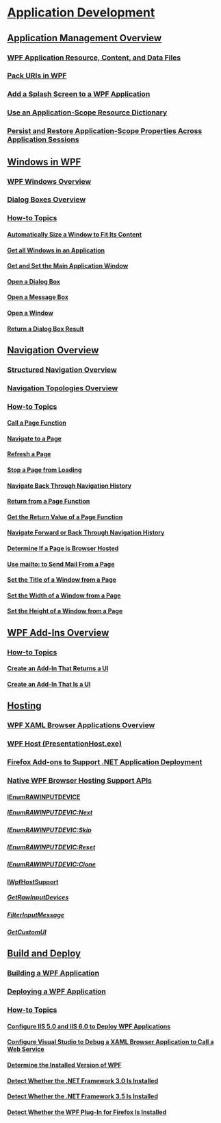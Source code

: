 # [Application Development](index.md)
## [Application Management Overview](application-management-overview.md)
### [WPF Application Resource, Content, and Data Files](wpf-application-resource-content-and-data-files.md)
### [Pack URIs in WPF](pack-uris-in-wpf.md)
### [Add a Splash Screen to a WPF Application](how-to-add-a-splash-screen-to-a-wpf-application.md)
### [Use an Application-Scope Resource Dictionary](how-to-use-an-application-scope-resource-dictionary.md)
### [Persist and Restore Application-Scope Properties Across Application Sessions](persist-and-restore-application-scope-properties.md)
## [Windows in WPF](windows-in-wpf-applications.md)
### [WPF Windows Overview](wpf-windows-overview.md)
### [Dialog Boxes Overview](dialog-boxes-overview.md)
### [How-to Topics](window-management-how-to-topics.md)
#### [Automatically Size a Window to Fit Its Content](how-to-automatically-size-a-window-to-fit-its-content.md)
#### [Get all Windows in an Application](how-to-get-all-windows-in-an-application.md)
#### [Get and Set the Main Application Window](how-to-get-and-set-the-main-application-window.md)
#### [Open a Dialog Box](how-to-open-a-dialog-box.md)
#### [Open a Message Box](how-to-open-a-message-box.md)
#### [Open a Window](how-to-open-a-window.md)
#### [Return a Dialog Box Result](how-to-return-a-dialog-box-result.md)
## [Navigation Overview](navigation-overview.md)
### [Structured Navigation Overview](structured-navigation-overview.md)
### [Navigation Topologies Overview](navigation-topologies-overview.md)
### [How-to Topics](navigation-how-to-topics.md)
#### [Call a Page Function](how-to-call-a-page-function.md)
#### [Navigate to a Page](how-to-navigate-to-a-page.md)
#### [Refresh a Page](how-to-refresh-a-page.md)
#### [Stop a Page from Loading](how-to-stop-a-page-from-loading.md)
#### [Navigate Back Through Navigation History](how-to-navigate-back-through-navigation-history.md)
#### [Return from a Page Function](how-to-return-from-a-page-function.md)
#### [Get the Return Value of a Page Function](how-to-get-the-return-value-of-a-page-function.md)
#### [Navigate Forward or Back Through Navigation History](how-to-navigate-forward-or-back-through-navigation-history.md)
#### [Determine If a Page is Browser Hosted](how-to-determine-if-a-page-is-browser-hosted.md)
#### [Use mailto: to Send Mail From a Page](how-to-usemailto-to-send-mail-from-a-page.md)
#### [Set the Title of a Window from a Page](how-to-set-the-title-of-a-window-from-a-page.md)
#### [Set the Width of a Window from a Page](how-to-set-the-width-of-a-window-from-a-page.md)
#### [Set the Height of a Window from a Page](how-to-set-the-height-of-a-window-from-a-page.md)
## [WPF Add-Ins Overview](wpf-add-ins-overview.md)
### [How-to Topics](how-to-topics.md)
#### [Create an Add-In That Returns a UI](how-to-create-an-add-in-that-returns-a-ui.md)
#### [Create an Add-In That Is a UI](how-to-create-an-add-in-that-is-a-ui.md)
## [Hosting](hosting-wpf-applications.md)
### [WPF XAML Browser Applications Overview](wpf-xaml-browser-applications-overview.md)
### [WPF Host (PresentationHost.exe)](wpf-host-presentationhost-exe.md)
### [Firefox Add-ons to Support .NET Application Deployment](firefox-add-ons-to-support-net-application-deployment.md)
### [Native WPF Browser Hosting Support APIs](native-wpf-browser-hosting-support-apis.md)
#### [IEnumRAWINPUTDEVICE](ienumrawinputdevice.md)
##### [IEnumRAWINPUTDEVIC:Next](ienumrawinputdevic-next.md)
##### [IEnumRAWINPUTDEVIC:Skip](ienumrawinputdevic-skip.md)
##### [IEnumRAWINPUTDEVIC:Reset](ienumrawinputdevic-reset.md)
##### [IEnumRAWINPUTDEVIC:Clone](ienumrawinputdevic-clone.md)
#### [IWpfHostSupport](iwpfhostsupport.md)
##### [GetRawInputDevices](getrawinputdevices.md)
##### [FilterInputMessage](filterinputmessage.md)
##### [GetCustomUI](getcustomui.md)
## [Build and Deploy](building-and-deploying-wpf-applications.md)
### [Building a WPF Application](building-a-wpf-application-wpf.md)
### [Deploying a WPF Application](deploying-a-wpf-application-wpf.md)
### [How-to Topics](build-and-deploy-how-to-topics.md)
#### [Configure IIS 5.0 and IIS 6.0 to Deploy WPF Applications](how-to-configure-iis-5-0-and-iis-6-0-to-deploy-wpf-applications.md)
#### [Configure Visual Studio to Debug a XAML Browser Application to Call a Web Service](configure-vs-to-debug-a-xaml-browser-to-call-a-web-service.md)
#### [Determine the Installed Version of WPF](how-to-determine-the-installed-version-of-wpf.md)
#### [Detect Whether the .NET Framework 3.0 Is Installed](how-to-detect-whether-the-net-framework-3-0-is-installed.md)
#### [Detect Whether the .NET Framework 3.5 Is Installed](how-to-detect-whether-the-net-framework-3-5-is-installed.md)
#### [Detect Whether the WPF Plug-In for Firefox Is Installed](how-to-detect-whether-the-wpf-plug-in-for-firefox-is-installed.md)
